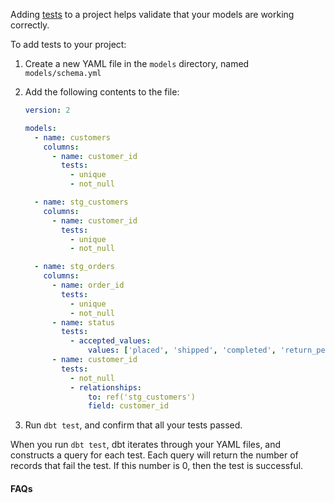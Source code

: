 Adding [tests](/docs/building-a-dbt-project/tests) to a project helps validate that your models are working correctly. 

To add tests to your project:

1. Create a new YAML file in the `models` directory, named `models/schema.yml`
2. Add the following contents to the file:

    <File name='models/schema.yml'>

    ```yaml
    version: 2

    models:
      - name: customers
        columns:
          - name: customer_id
            tests:
              - unique
              - not_null

      - name: stg_customers
        columns:
          - name: customer_id
            tests:
              - unique
              - not_null

      - name: stg_orders
        columns:
          - name: order_id
            tests:
              - unique
              - not_null
          - name: status
            tests:
              - accepted_values:
                  values: ['placed', 'shipped', 'completed', 'return_pending', 'returned']
          - name: customer_id
            tests:
              - not_null
              - relationships:
                  to: ref('stg_customers')
                  field: customer_id

    ```

    </File>

3. Run `dbt test`, and confirm that all your tests passed.

When you run `dbt test`, dbt iterates through your YAML files, and constructs a query for each test. Each query will return the number of records that fail the test. If this number is 0, then the test is successful.

#### FAQs

<FAQ src="Tests/available-tests" alt_header="What tests are available for me to use in dbt? Can I add my own custom tests?" />
<FAQ src="Tests/test-one-model" />
<FAQ src="Runs/failed-tests" />
<FAQ src="Project/schema-yml-name" alt_header="Does my test file need to be named `schema.yml`?" />
<FAQ src="Tests/multiple-test-files" />
<FAQ src="Project/why-version-2" />
<FAQ src="Tests/recommended-tests" />
<FAQ src="Tests/when-to-test" />

